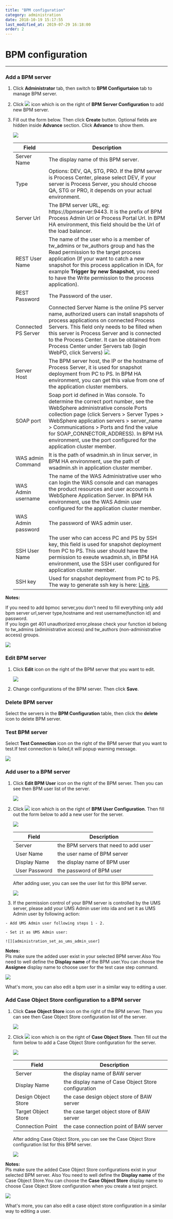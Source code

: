 ```yaml
---
title: "BPM configuration"
category: administration
date: 2018-10-19 15:17:55
last_modified_at: 2019-07-29 16:18:00
order: 2
---
```


# BPM configuration
***
### Add a BPM server
  1. Click **Administrator** tab, then switch to  **BPM Configurtaion** tab to manage BPM server.  

  2. Click ![][add_icon] icon which is on the right of **BPM Server Configuration** to add new BPM server.

  3. Fill out the form below. Then click **Create** button. Optional fields are hidden inside **Advance** section. Click **Advance** to show them.

     ![][administrator_bpmserver]  

      |   Field                | Description                                                             |
      | ---------------------- |-------------------------------------------------------------------------|                                          
      | Server Name            | The display name of this BPM server.                                                                        |  
      | Type                   | Options: DEV, QA, STG, PRO. If the BPM server is Process Center, please select DEV, if your server is Process Server, you should choose QA, STG or PRO, it depends on your actual environment.  |
      | Server Url             | The BPM server URL, eg: https://bpmserver:9443. It is the prefix of BPM Process Admin Url or Process Portal Url. In BPM HA environment, this field should be the Url of the load balancer.  |                                        
      | REST User Name         | The name of the user who is a member of tw_admins or tw_authors group and has the Read permission to the target process application (If your want to catch a new snapshot for this process application in IDA, for example **Trigger by new Snapshot**, you need to have the Write permission to the process application). |
      | REST Password          | The Password of the user.                                            |   
      | Connected PS Server  | Connected Server Name is the online PS server name, authorized users can install snapshots of process applications on connected Process Servers. This field only needs to be filled when this server is Process Server and is connected to the Process Center. It can be obtained from Process Center under Servers tab (login WebPD, click Servers) ![][connected_server_name].           |
      | Server Host            | The BPM server host, the IP or the hostname of Process Server, it is used for snapshot deployment from PC to PS. In BPM HA environment, you can get this value from one of the application cluster members. |
      | SOAP port              | Soap port id defined in Was console. To determine the correct port number, see the WebSphere administrative console Ports collection page (click Servers > Server Types > WebSphere application servers > server_name > Communications > Ports and find the value for SOAP_CONNECTOR_ADDRESS). In BPM HA environment, use the port configured for the application cluster member.|
      | WAS admin Command      | It is the path of wsadmin.sh in linux server, in BPM HA environment, use the path of wsadmin.sh in application cluster member. |      
      | WAS Admin username     | The name of the WAS Administrative user who can login the WAS console and can manages the product resources and user accounts in WebSphere Application Server. In BPM HA environment, use the WAS Admin user configured for the application cluster member. |
      | WAS Admin password     | The password of WAS admin user.  | 
      | SSH User Name          | The user who can access PC and PS by SSH key, this field is used for snapshot deployment from PC to PS. This user should have the permission to exeute wsadmin.sh, in BPM HA environment, use the SSH user configured for application cluster member.  |
      | SSH key                | Used for snapshot deployment from PC to PS. The way to generate ssh key is here: [Link](https://sdc-china.github.io/IDA-doc/pipeline/pipeline-configuration-PCtoPS.html). |
       

**Notes:**  

If you need to add bpmoc server,you don't need to fill everything only add bpm server url,server type,hostname and rest username(function id) and password.    
If you login get 401 unauthorized error,please check your function id belong to tw_admins (administrative access) and tw_authors (non-administrative access) groups.

   ![][administrator_bpmoc]

### Edit BPM server
  1. Click **Edit** icon on the right of the BPM server that you want to edit.

     ![][administrator_edit_bpm_server]

  2. Change configurations of the BPM server. Then click **Save**.


### Delete BPM server
  Select the servers in the **BPM Configuration** table, then click the **delete** icon to delete BPM server.

### Test BPM server
  Select  **Test Connection** icon on the right of the BPM server that you want to test.If test connection is failed,it will popup warning message.   

  ![][administrator_test_bpm_server]

### Add user to a BPM server
  1. Click **Edit BPM User** icon on the right of the BPM server. Then you can see then BPM user list of the server.

     ![][administrator_edit_bpm_user]

  2. Click ![][add_icon] icon which is on the right of **BPM User Configuration**. Then fill out the form below to add a new user for the server.

     ![][administrator_bpmuser]           

	 |   Field                | Description                                                             |
     | ---------------------- |-------------------------------------------------------------------------| 
     | Server                 | the BPM servers that need to add user                             |                                           
     | User Name           | the user name of BPM server                                              |  
     | Display Name           | the display name of BPM user                                          |
     | User Password          | the password of BPM user                                                |


     After adding user, you can see the user list for this BPM server.

     ![][administrator_bpmuserlist]   
     
  3. If the permission control of your BPM server is controlled by the UMS server, please add your UMS Admin user into ida and set it as UMS Admin user by following action:
  
  	- Add UMS Admin user following steps 1 - 2.
  	
  	- Set it as UMS Admin user:
  	
  	![][administration_set_as_ums_admin_user]

**Notes:**   
Pls make sure the added user  exist in your selected BPM server.Also You need to well define the **Display name** of the BPM user.You can choose the **Assignee** display name to choose user for the test case step command.

  ![][administrator_assignee]   

What's more, you can also edit a bpm user in a similar way to editing a user.


### Add Case Object Store configuration to a BPM server
  1. Click **Case Object Store** icon on the right of the BPM server. Then you can see then Case Object Store configuration list of the server.

     ![][administrator_edit_case_object_store]

  2. Click ![][add_icon] icon which is on the right of **Case Object Store**. Then fill out the form below to add a Case Object Store configuration for the server.

     ![][administrator_case_object_store]           

	 |   Field                | Description                                                             |
     | ---------------------- |-------------------------------------------------------------------------|                                          
     | Server                 | the display name of BAW server                                          |  
     | Display Name           | the display name of Case Object Store configuration                     |                  
     | Design Object Store    | the case design object store of BAW server                              |                                   
     | Target Object Store    | the case target object store of BAW server                              |                         
     | Connection Point       | the case connection point of BAW server                            |                              


     After adding Case Object Store, you can see the Case Object Store configuration list for this BPM server.

     ![][administrator_case_object_store_list]    
     
**Notes:**   
Pls make sure the added Case Object Store configurations exist in your selected BPM server. Also You need to well define the **Display name** of the Case Object Store.You can choose the **Case Object Store** display name to choose Case Object Store configuration when you create a test project.

  ![][administrator_case_object_store_project] 
  
What's more, you can also edit a case object store configuration in a similar way to editing a user.

[administrator_bpmserver]: ../images/administrator/administrator_bpmserver.png
[administrator_bpmoc]: ../images/administrator/bpmoc.png
[administrator_bpmuser]: ../images/administrator/administrator_bpmuser.png
[administration_set_as_ums_admin_user]: ../images/administrator/administration_set_as_ums_admin_user.png
[administrator_bpmuserlist]: ../images/administrator/administrator_bpmuserlist.png
[administrator_assignee]: ../images/administrator/administrator_asignee.png
[add_icon]: ../images/administrator/Administrator_add_icon.png
[administrator_edit_bpm_server]: ../images/administrator/administrator_edit_bpm_server.png
[administrator_test_bpm_server]: ../images/administrator/administrator_test_bpm_server.png
[administrator_edit_bpm_user]: ../images/administrator/administrator_edit_bpm_user.png
[connected_server_name]: ../images/administrator/connected_server_name.png
[administrator_edit_case_object_store]: ../images/administrator/administrator_edit_case_object_store.png
[administrator_case_object_store]: ../images/administrator/administrator_case_object_store.png
[administrator_case_object_store_list]: ../images/administrator/administrator_case_object_store_list.png
[administrator_case_object_store_project]: ../images/administrator/administrator_case_object_store_project.png